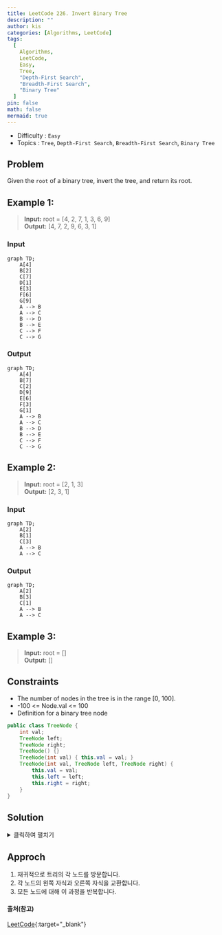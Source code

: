 ```yaml
---
title: LeetCode 226. Invert Binary Tree
description: ""
author: kis
categories: [Algorithms, LeetCode]
tags:
  [
    Algorithms,
    LeetCode,
    Easy,
    Tree,
    "Depth-First Search",
    "Breadth-First Search",
    "Binary Tree"
  ]
pin: false
math: false
mermaid: true
---
```


- Difficulty : `Easy`
- Topics : `Tree`, `Depth-First Search`, `Breadth-First Search`, `Binary Tree`

## Problem

Given the `root` of a binary tree, invert the tree, and return its root.

## Example 1:

> **Input:** root = [4, 2, 7, 1, 3, 6, 9]  
> **Output:** [4, 7, 2, 9, 6, 3, 1]

### Input

```mermaid
graph TD;
    A[4]
    B[2]
    C[7]
    D[1]
    E[3]
    F[6]
    G[9]
    A --> B
    A --> C
    B --> D
    B --> E
    C --> F
    C --> G
```

### Output

```mermaid
graph TD;
    A[4]
    B[7]
    C[2]
    D[9]
    E[6]
    F[3]
    G[1]
    A --> B
    A --> C
    B --> D
    B --> E
    C --> F
    C --> G
```

## Example 2:

> **Input:** root = [2, 1, 3]  
> **Output:** [2, 3, 1]

### Input

```mermaid
graph TD;
    A[2]
    B[1]
    C[3]
    A --> B
    A --> C
```

### Output

```mermaid
graph TD;
    A[2]
    B[3]
    C[1]
    A --> B
    A --> C
```

## Example 3:

> **Input:** root = []  
> **Output:** []

## Constraints

- The number of nodes in the tree is in the range [0, 100].
- -100 <= Node.val <= 100
- Definition for a binary tree node

```java
public class TreeNode {
    int val;
    TreeNode left;
    TreeNode right;
    TreeNode() {}
    TreeNode(int val) { this.val = val; }
    TreeNode(int val, TreeNode left, TreeNode right) {
        this.val = val;
        this.left = left;
        this.right = right;
    }
}
```

## Solution

<details>
<summary>클릭하여 펼치기</summary>
<div markdown="1">
```java
class Solution {
    public TreeNode invertTree(TreeNode root) {
        if(root != null) {
            TreeNode temp = root.left;
            root.left = invertTree(root.right);
            root.right = invertTree(temp);
        }
        return root;
    }
}
```
</div>
</details>

## Approch

1. 재귀적으로 트리의 각 노드를 방문합니다.
2. 각 노드의 왼쪽 자식과 오른쪽 자식을 교환합니다.
3. 모든 노드에 대해 이 과정을 반복합니다.

#### 출처(참고)

[LeetCode](https://leetcode.com/problems/invert-binary-tree/description/){:target="\_blank"}
